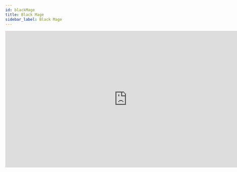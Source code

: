```yaml
---
id: blackMage
title: Black Mage
sidebar_label: Black Mage
---
```

<iframe width="768" height="432" src="https://miro.com/app/live-embed/o9J_l4LaDJY=/?moveToViewport=-6300,-2780,9629,5372" frameBorder="0" scrolling="no" allowFullScreen></iframe>